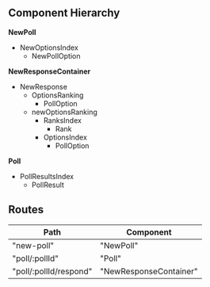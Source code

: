 ## Component Hierarchy

**NewPoll**
  - NewOptionsIndex
    - NewPollOption

**NewResponseContainer**
  - NewResponse
    - OptionsRanking
      - PollOption
    - newOptionsRanking
      - RanksIndex
        - Rank
      - OptionsIndex
        - PollOption

**Poll**
  - PollResultsIndex
    - PollResult

## Routes

|Path   |Component |
|-------|----------|
| "new-poll" | "NewPoll" |
| "poll/:pollId" | "Poll" |
| "poll/:pollId/respond" | "NewResponseContainer" |

